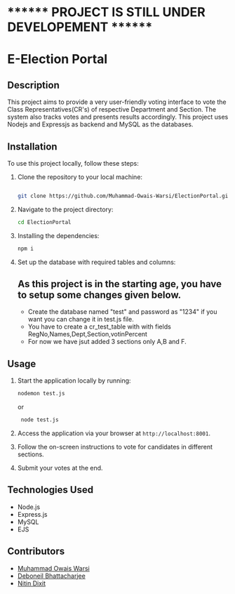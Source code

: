 # ****** PROJECT IS STILL UNDER DEVELOPEMENT ******

# E-Election Portal

## Description
This project aims to provide a very user-friendly voting interface to vote the Class Representatives(CR's) of respective Department and Section. The system also tracks votes and presents results accordingly.
This project uses Nodejs and Expressjs as backend and MySQL as the databases.

## Installation
To use this project locally, follow these steps:

1. Clone the repository to your local machine:
    ```bash
    
    git clone https://github.com/Muhammad-Owais-Warsi/ElectionPortal.git
    
    ```
2. Navigate to the project directory:
    ```bash
    cd ElectionPortal
    ```
3. Installing the dependencies:
    ```bash
    npm i
    ```
   
3. Set up the database with required tables and columns:
    ## As this project is in the starting age, you have to setup some changes given below.
    - Create the database named "test" and password as "1234" if you want you can change it in test.js file.
    - You have to create a cr_test_table with with fields RegNo,Names,Dept,Section,votinPercent
    - For now we have jsut added 3 sections only A,B and F.

## Usage
1. Start the application locally by running:
    ```bash
    nodemon test.js
    ```
    or
   ```bash
    node test.js
    ```
   
3. Access the application via your browser at `http://localhost:8001`.
4. Follow the on-screen instructions to vote for candidates in different sections.
5. Submit your votes at the end.

## Technologies Used
- Node.js
- Express.js
- MySQL
- EJS

## Contributors
- [Muhammad Owais Warsi](https://github.com/Muhammad-Owais-Warsi)
- [Deboneil Bhattacharjee](https://github.com/deboneil07)
- [Nitin Dixit](https://github.com/nitindixit03)

